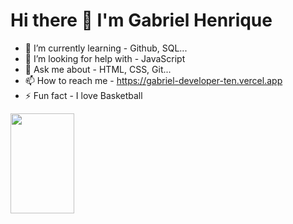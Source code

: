  <h1> Hi there 👋 I'm Gabriel Henrique </h1>

- 🌱 I’m currently learning - Github, SQL...
- 🤔 I’m looking for help with - JavaScript
- 💬 Ask me about - HTML, CSS, Git...
- 📫 How to reach me - https://gabriel-developer-ten.vercel.app
- ⚡ Fun fact -  I love Basketball

<p><img width="45%" height="160emm" align="left" src="http://github-readme-streak-stats.herokuapp.com?user=gabrieellh&theme=dark&fire=#40C9B6&ring=40C9B6&currStreakLabel=red)](https://git.io/streak-stats"/></p>
